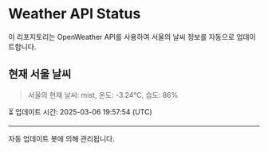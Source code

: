 
# Weather API Status

이 리포지토리는 OpenWeather API를 사용하여 서울의 날씨 정보를 자동으로 업데이트합니다.

## 현재 서울 날씨
> 서울의 현재 날씨: mist, 온도: -3.24°C, 습도: 86%

⏳ 업데이트 시간: 2025-03-06 19:57:54 (UTC)

---
자동 업데이트 봇에 의해 관리됩니다.
